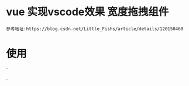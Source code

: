 # vue 实现vscode效果 宽度拖拽组件
    参考地址:https://blog.csdn.net/Little_Fishs/article/details/120150460
# 使用



`<template>
  <div id="app" style="width: 100%; height: 100vh; border:1px solid #ccc;">
    <drag-box style="width: 100%; height: 100%;">
      <drag-item style="width: 20%;">item1</drag-item>
      <drag-item>item2</drag-item>
      <drag-item style="width: 20%;" :resizeShow='false'>item3</drag-item>
    </drag-box>
  </div>
</template>

<script>
import {DragBox, DragItem} from './components/dragLayouter'

export default {
  name: 'App',
  components: {
    DragBox,
    DragItem
  }
}
</script>
`